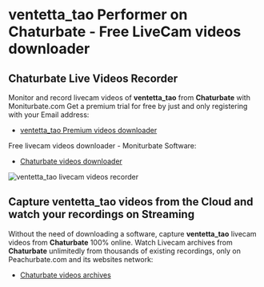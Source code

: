 # ventetta_tao Performer on Chaturbate - Free LiveCam videos downloader

## Chaturbate Live Videos Recorder

Monitor and record livecam videos of **ventetta_tao** from **Chaturbate** with Moniturbate.com
Get a premium trial for free by just and only registering with your Email address:
* [ventetta_tao Premium videos downloader](https://moniturbate.com/request-demo-licence-key.html)

Free livecam videos downloader - Moniturbate Software:
* [Chaturbate videos downloader](https://moniturbate.com/moniturbate-download-software.html)

![ventetta_tao livecam videos recorder](https://peachurnet.com/templates/moniturbate-software.png)


## Capture ventetta_tao videos from the Cloud and watch your recordings on Streaming

Without the need of downloading a software, capture **ventetta_tao** livecam videos from **Chaturbate** 100% online.
Watch Livecam archives from **Chaturbate** unlimitedly from thousands of existing recordings, only on Peachurbate.com and its websites network:
* [Chaturbate videos archives](https://peachurnet.com/)